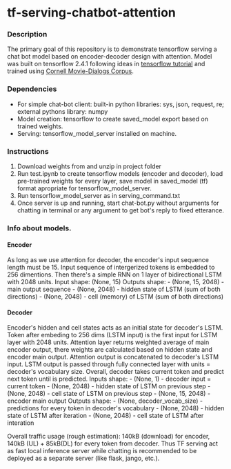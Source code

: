 # tf-serving-chatbot-attention
### Description
The primary goal of this repository is to demonstrate tensorflow serving a chat bot model based on encoder-decoder design with attention. Model was built on tensorflow 2.4.1 following ideas in [tensorflow tutorial](https://www.tensorflow.org/tutorials/text/nmt_with_attention) and trained using [Cornell Movie-Dialogs Corpus](https://www.cs.cornell.edu/~cristian/Cornell_Movie-Dialogs_Corpus.html).
### Dependencies
- For simple chat-bot client: built-in python libraries: sys, json, request, re; external pythons library: numpy
- Model creation: tensorflow to create saved_model export based on trained weights.
- Serving: tensorflow_model_server installed on machine.
### Instructions
1. Download weights from <TBD-link> and unzip in project folder
2. Run test.ipynb to create tensorflow models (encoder and decoder), load pre-trained weights for every layer, save model in saved_model (tf) format apropriate for tensorflow_model_server.
3. Run tensorflow_model_server as in serving_command.txt
4. Once server is up and running, start chat-bot.py without arguments for chatting in terminal or any argument to get bot's reply to fixed etterance.
### Info about models.
#### Encoder
As long as we use attention for decoder, the encoder's input sequence length must be 15. Input sequence of intergerized tokens is embedded to 256 dimentions. Then there's a simple RNN on 1 layer of bidirectional LSTM with 2048 units.
Input shape: (None, 15)
Outputs shape: 
    - (None, 15, 2048) - main output sequence
    - (None, 2048) - hidden state of LSTM (sum of both directions)
    - (None, 2048) - cell (memory) of LSTM (sum of both directions)
#### Decoder
Encoder's hidden and cell states acts as an initial state for decoder's LSTM. Token <START> after embeding to 256 dims (LSTM input) is the first input for LSTM layer with 2048 units. Attention layer returns weighted average of main encoder output, there weights are calculated based on hidden state and encoder main output. Attention output is concatenated to decoder's LSTM input. LSTM output is passed through fully connected layer with units = decoder's vocabulary size.
Overall, decoder takes current token and predict next token until <END> is predicted.
Inputs shape:
    - (None, 1) - decoder input = current token
    - (None, 2048) - hidden state of LSTM on previous step
    - (None, 2048) - cell state of LSTM on previous step
    - (None, 15, 2048) - encoder main output
Outputs shape:
    - (None, decoder_vocab_size) - predictions for every token in decoder's vocabulary
    - (None, 2048) - hidden state of LSTM after iteration
    - (None, 2048) - cell state of LSTM after interation

Overall traffic usage (rough estimation): 140kB (download) for encoder, 140kB (UL) + 85kB(DL) for every token from decoder. Thus TF serving act as fast local inference server while chatting is recommended to be deployed as a separate server (like flask, jango, etc.).
